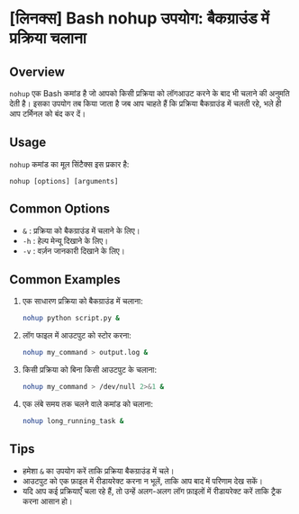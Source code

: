 # [लिनक्स] Bash nohup उपयोग: बैकग्राउंड में प्रक्रिया चलाना

## Overview
`nohup` एक Bash कमांड है जो आपको किसी प्रक्रिया को लॉगआउट करने के बाद भी चलाने की अनुमति देती है। इसका उपयोग तब किया जाता है जब आप चाहते हैं कि प्रक्रिया बैकग्राउंड में चलती रहे, भले ही आप टर्मिनल को बंद कर दें।

## Usage
`nohup` कमांड का मूल सिंटैक्स इस प्रकार है:

```
nohup [options] [arguments]
```

## Common Options
- `&` : प्रक्रिया को बैकग्राउंड में चलाने के लिए।
- `-h` : हेल्प मेन्यू दिखाने के लिए।
- `-v` : वर्ज़न जानकारी दिखाने के लिए।

## Common Examples
1. एक साधारण प्रक्रिया को बैकग्राउंड में चलाना:
   ```bash
   nohup python script.py &
   ```

2. लॉग फाइल में आउटपुट को स्टोर करना:
   ```bash
   nohup my_command > output.log &
   ```

3. किसी प्रक्रिया को बिना किसी आउटपुट के चलाना:
   ```bash
   nohup my_command > /dev/null 2>&1 &
   ```

4. एक लंबे समय तक चलने वाले कमांड को चलाना:
   ```bash
   nohup long_running_task &
   ```

## Tips
- हमेशा `&` का उपयोग करें ताकि प्रक्रिया बैकग्राउंड में चले।
- आउटपुट को एक फ़ाइल में रीडायरेक्ट करना न भूलें, ताकि आप बाद में परिणाम देख सकें।
- यदि आप कई प्रक्रियाएँ चला रहे हैं, तो उन्हें अलग-अलग लॉग फ़ाइलों में रीडायरेक्ट करें ताकि ट्रैक करना आसान हो।
